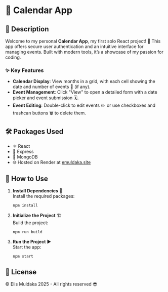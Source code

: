 # 📅 Calendar App

## 📝 Description

Welcome to my personal **Calendar App**, my first solo React project! 🚀 This app offers secure user authentication and an intuitive interface for managing events. Built with modern tools, it’s a showcase of my passion for coding.

### ✨ Key Features
- **Calendar Display**: View months in a grid, with each cell showing the date and number of events 📆 (if any).
- **Event Management**: Click "View" to open a detailed form with a date picker and event submission 🗓️.
- **Event Editing**: Double-click to edit events ✏️ or use checkboxes and trashcan buttons 🗑️ to delete them.

## 🛠️ Packages Used

- ⚛️ React
- 🚀 Express
- 🍃 MongoDB
- 🌐 Hosted on Render at [emuldaka.site](https://emuldaka.site)

## 🚀 How to Use

1. **Install Dependencies** 🔧  
   Install the required packages:

   ```bash
   npm install
   ```

2. **Initialize the Project** 🏗️  
   Build the project:

   ```bash
   npm run build
   ```

3. **Run the Project** ▶️  
   Start the app:

   ```bash
   npm start
   ```

## 📜 License

© Elis Muldaka 2025 - All rights reserved 😎
